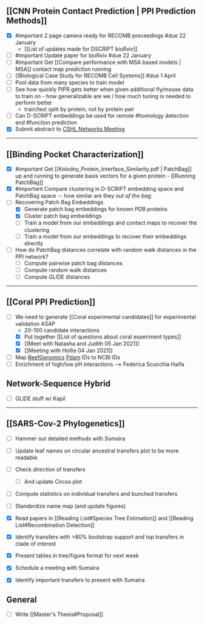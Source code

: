 ## [[CNN Protein Contact Prediction | PPI Prediction Methods]]
- [x] #important 2 page camera ready for RECOMB proceedings #due 22 January
    - [[List of updates made for DSCRIPT bioRxiv]]
- [ ] #important Update paper for bioRxiv #due 22 January
- [ ] #important Get [[Compare performance with MSA based models | MSA]] contact map prediction running
- [ ] [[Biological Case Study for RECOMB Cell Systems]] #due 1 April
- [ ] Pool data from many species to train model
- [ ] See how quickly PIPR gets better when given additional fly/mouse data to train on - how generalizable are we / how much tuning is needed to perform better
    - train/test split by protein, not by protein pair
- [ ] Can D-SCRIPT embeddings be used for remote #homology detection and #function prediction
- [x] Submit abstract to [CSHL Networks Meeting](https://meetings.cshl.edu/meetings.aspx?meet=NETWORK&year=21)

---
## [[Binding Pocket Characterization]]
- [x] #important Get [[Kolodny_Protein_Interface_Similarity.pdf | PatchBag]] up and running to generate basis vectors for a given protein - [[Running PatchBag]]
- [x] #important Compare clustering in D-SCRIPT embedding space and PatchBag space -- how similar are they _out of the bag_
- [ ] Recovering Patch Bag Embeddings
    - [x] Generate patch bag embeddings for known PDB proteins
    - [x] Cluster patch bag embeddings
    - [ ] Train a model from our embeddings and contact maps to recover the clustering
    - [ ] Train a model from our embeddings to recover their embeddings directly
- [ ] How do PatchBag distances correlate with random walk distances in the PPI network?
    - [ ] Compute pairwise patch bag distances
    - [ ] Compute random walk distances
    - [ ] Compute GLIDE distances

---
## [[Coral PPI Prediction]]
- [ ] We need to generate [[Coral experimental candidates]] for experimental validation ASAP
    - 20-100 candidate interactions 
    - [x] Put together [[List of questions about coral experiment types]] 
    - [x] [[Meet with Natasha and Judith 05 Jan 2021]]
    - [x] [[Meeting with Hollie 04 Jan 2021]]
- [ ] Map [ReefGenomics](http://pdam.reefgenomics.org/) [Pdam](https://www.nature.com/articles/s41598-018-34459-8) IDs to NCBI IDs
- [ ] Enrichment of high/low pH interactions --> Federica Scucchia Haifa

## Network-Sequence Hybrid
- [ ] GLIDE stuff w/ Kapil

---
## [[SARS-Cov-2 Phylogenetics]]
- [ ] Hammer out detailed methods with Sumaira
- [ ] Update leaf names on circular ancestral transfers plot to be more readable
- [ ] Check _direction_ of transfers
    - [ ] And update Circos plot
- [ ] Compute statistics on individual transfers and bunched transfers
- [ ] Standardize name map (and update figures)

- [x] Read papers in [[Reading List#Species Tree Estimation]] and [[Reading List#Recombination Detection]]
- [x] Identify transfers with >80% bootstrap support and top transfers in clade of interest
- [x] Present tables in tree/figure format for next week
- [x] Schedule a meeting with Sumaira
- [x] Identify important transfers to present with Sumaira

## General

- [ ] Write [[Master's Thesis#Proposal]]